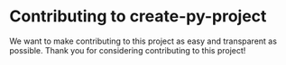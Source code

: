 # Contributing to create-py-project
We want to make contributing to this project as easy and transparent as
possible.
Thank you for considering contributing to this project!